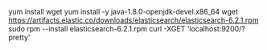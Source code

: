 yum install wget
yum install -y java-1.8.0-openjdk-devel.x86_64
wget https://artifacts.elastic.co/downloads/elasticsearch/elasticsearch-6.2.1.rpm
sudo rpm --install elasticsearch-6.2.1.rpm
curl -XGET 'localhost:9200/?pretty'
